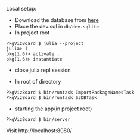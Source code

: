 Local setup:

- Download the database from [here](https://www.dropbox.com/s/3h48n0xk3gc2x1y/dev.sqlite?dl=0)
- Place the dev.sql in `db/dev.sqlite`
- In project root

```julia-repl
PkgVizBoard $ julia --project
julia> ]
pkg(1.6)> activate .
pkg(1.6)> instantiate
```

- close julia repl session

- In root of directory

```shell
PkgVizBoard $ bin/runtask ImportPackageNamesTask
PkgVizBoard $ bin/runtask S3DBTask
```

- starting the app(in project root)

```shell
PkgVizBoard $ bin/server
```

Visit http://localhost:8080/
